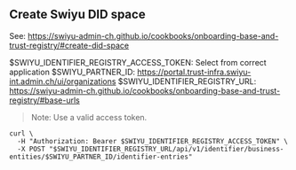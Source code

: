 ## Create Swiyu DID space

See: https://swiyu-admin-ch.github.io/cookbooks/onboarding-base-and-trust-registry/#create-did-space

$SWIYU_IDENTIFIER_REGISTRY_ACCESS_TOKEN: Select from correct application
$SWIYU_PARTNER_ID: https://portal.trust-infra.swiyu-int.admin.ch/ui/organizations
$SWIYU_IDENTIFIER_REGISTRY_URL: https://swiyu-admin-ch.github.io/cookbooks/onboarding-base-and-trust-registry/#base-urls

> Note: Use a valid access token.

```
curl \
  -H "Authorization: Bearer $SWIYU_IDENTIFIER_REGISTRY_ACCESS_TOKEN" \
  -X POST "$SWIYU_IDENTIFIER_REGISTRY_URL/api/v1/identifier/business-entities/$SWIYU_PARTNER_ID/identifier-entries"
```
